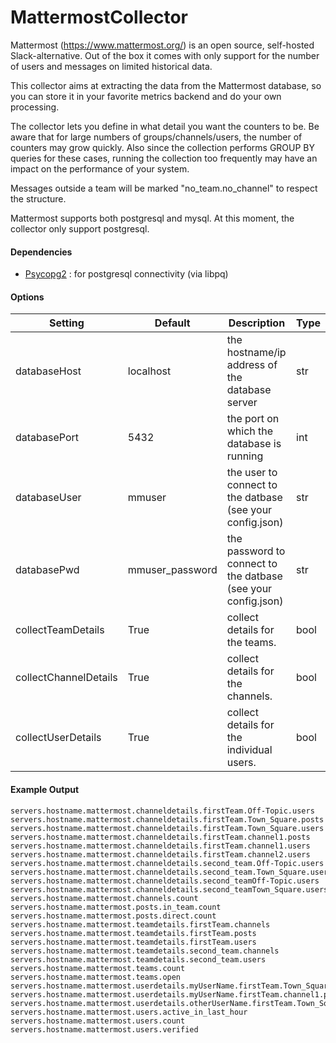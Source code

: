 MattermostCollector
=====

Mattermost (https://www.mattermost.org/) is an open source, self-hosted
Slack-alternative. Out of the box it comes with only support for the number
of users and messages on limited historical data.

This collector aims at extracting the data from the Mattermost database, so
you can store it in your favorite metrics backend and do your own processing.

The collector lets you define in what detail you want the counters to be. Be
aware that for large numbers of groups/channels/users, the number of counters
may grow quickly. Also since the collection performs GROUP BY queries for these
cases, running the collection too frequently may have an impact on the
performance of your system.

Messages outside a team will be marked "no_team.no_channel" to respect the
structure.


Mattermost supports both postgresql and mysql. At this moment, the collector
only support postgresql.

#### Dependencies

 * [Psycopg2](http://initd.org/psycopg/docs/) : for postgresql connectivity (via libpq)


#### Options

Setting | Default | Description | Type
--------|---------|-------------|-----
databaseHost | localhost | the hostname/ip address of the database server | str
databasePort | 5432 | the port on which the database is running | int
databaseUser | mmuser | the user to connect to the datbase (see your config.json) | str
databasePwd | mmuser_password | the password to connect to the datbase (see your config.json) | str
collectTeamDetails | True | collect details for the teams. | bool
collectChannelDetails | True | collect details for the channels. | bool
collectUserDetails | True | collect details for the individual users. | bool


#### Example Output

```
servers.hostname.mattermost.channeldetails.firstTeam.Off-Topic.users
servers.hostname.mattermost.channeldetails.firstTeam.Town_Square.posts
servers.hostname.mattermost.channeldetails.firstTeam.Town_Square.users
servers.hostname.mattermost.channeldetails.firstTeam.channel1.posts
servers.hostname.mattermost.channeldetails.firstTeam.channel1.users
servers.hostname.mattermost.channeldetails.firstTeam.channel2.users
servers.hostname.mattermost.channeldetails.second_team.Off-Topic.users
servers.hostname.mattermost.channeldetails.second_team.Town_Square.users
servers.hostname.mattermost.channeldetails.second_teamOff-Topic.users
servers.hostname.mattermost.channeldetails.second_teamTown_Square.users
servers.hostname.mattermost.channels.count
servers.hostname.mattermost.posts.in_team.count
servers.hostname.mattermost.posts.direct.count
servers.hostname.mattermost.teamdetails.firstTeam.channels
servers.hostname.mattermost.teamdetails.firstTeam.posts
servers.hostname.mattermost.teamdetails.firstTeam.users
servers.hostname.mattermost.teamdetails.second_team.channels
servers.hostname.mattermost.teamdetails.second_team.users
servers.hostname.mattermost.teams.count
servers.hostname.mattermost.teams.open
servers.hostname.mattermost.userdetails.myUserName.firstTeam.Town_Square.posts
servers.hostname.mattermost.userdetails.myUserName.firstTeam.channel1.posts
servers.hostname.mattermost.userdetails.otherUserName.firstTeam.Town_Square.posts
servers.hostname.mattermost.users.active_in_last_hour
servers.hostname.mattermost.users.count
servers.hostname.mattermost.users.verified
```
